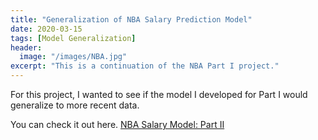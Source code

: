 ```yaml
---
title: "Generalization of NBA Salary Prediction Model"
date: 2020-03-15
tags: [Model Generalization]
header:
  image: "/images/NBA.jpg"
excerpt: "This is a continuation of the NBA Part I project."
---
```

For this project, I wanted to see if the model I developed for Part I would generalize to more recent data.

You can check it out here. <a href="http://github.com/jdp71/NBA_Part_II" target="_blank">NBA Salary Model: Part II</a>